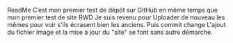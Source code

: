 ReadMe
C’est mon premier test de dépôt sur GitHub en même temps que mon premier test de site RWD
Je suis revenu pour Uploader de nouveau les mêmes pour voir s'ils écrasent bien les anciens. Puis commit change
L'ajout du fichier image et la mise à jour du "site" se font sans autre démarche.

